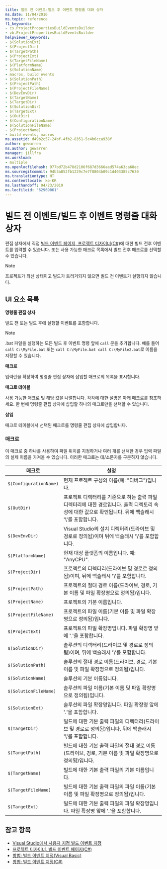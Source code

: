 ```yaml
---
title: 빌드 전 이벤트-빌드 후 이벤트 명령줄 대화 상자
ms.date: 11/04/2016
ms.topic: reference
f1_keywords:
- cs.ProjectPropertiesBuildEventsBuilder
- vb.ProjectPropertiesBuildEventsBuilder
helpviewer_keywords:
- $(SolutionExt)
- $(ProjectDir)
- $(TargetPath)
- $(ProjectExt)
- $(TargetFileName)
- $(PlatformName)
- $(SolutionName)
- macros, build events
- $(SolutionPath)
- $(ProjectPath)
- $(ProjectFileName)
- $(DevEnvDir)
- $(TargetName)
- $(TargetDir)
- $(SolutionDir)
- $(TargetExt)
- $(OutDir)
- $(ConfigurationName)
- $(SolutionFileName)
- $(ProjectName)
- build events, macros
ms.assetid: d49b2c57-24bf-4fb2-8351-5c4b6cca938f
author: gewarren
ms.author: gewarren
manager: jillfra
ms.workload:
- multiple
ms.openlocfilehash: 977bd72b478d2106f687d3666aad574a63ca68ec
ms.sourcegitcommit: 94b3a052fb1229c7e7f8804b09c1d403385c7630
ms.translationtype: HT
ms.contentlocale: ko-KR
ms.lasthandoff: 04/23/2019
ms.locfileid: "62969061"
---
```

# <a name="pre-build-eventpost-build-event-command-line-dialog-box"></a>빌드 전 이벤트/빌드 후 이벤트 명령줄 대화 상자
편집 상자에서 직접 [빌드 이벤트 페이지, 프로젝트 디자이너(C#)](../../ide/reference/build-events-page-project-designer-csharp.md)에 대한 빌드 전후 이벤트를 입력할 수 있습니다. 또는 사용 가능한 매크로 목록에서 빌드 전후 매크로를 선택할 수 있습니다.

> [!NOTE]
> 프로젝트가 최신 상태이고 빌드가 트리거되지 않으면 빌드 전 이벤트가 실행되지 않습니다.

## <a name="ui-element-list"></a>UI 요소 목록
 **명령줄 편집 상자**

 빌드 전 또는 빌드 후에 실행할 이벤트를 포함합니다.

> [!NOTE]
> .bat 파일을 실행하는 모든 빌드 후 이벤트 명령 앞에 `call` 문을 추가합니다. 예를 들어 `call C:\MyFile.bat` 또는 `call C:\MyFile.bat call C:\MyFile2.bat`로 이름을 지정할 수 있습니다.

 **매크로**

 입력란을 확장하여 명령줄 편집 상자에 삽입할 매크로의 목록을 표시합니다.

 **매크로 테이블**

 사용 가능한 매크로 및 해당 값을 나열합니다. 각각에 대한 설명은 아래 매크로를 참조하세요. 한 번에 명령줄 편집 상자에 삽입할 하나의 매크로만을 선택할 수 있습니다.

 **삽입**

 매크로 테이블에서 선택된 매크로를 명령줄 편집 상자에 삽입합니다.

### <a name="macros"></a>매크로
 이 매크로 중 하나를 사용하여 파일 위치를 지정하거나 여러 개를 선택한 경우 입력 파일의 실제 이름을 가져올 수 있습니다. 이러한 매크로는 대/소문자를 구분하지 않습니다.

|매크로|설명|
|-----------|-----------------|
|`$(ConfigurationName)`|현재 프로젝트 구성의 이름(예: "디버그")입니다.|
|`$(OutDir)`|프로젝트 디렉터리를 기준으로 하는 출력 파일 디렉터리에 대한 경로입니다. 출력 디렉토리 속성에 대한 값으로 확인됩니다. 뒤에 백슬래시 '\\'를 포함합니다.|
|`$(DevEnvDir)`|Visual Studio의 설치 디렉터리(드라이브 및 경로로 정의됨)이며 뒤에 백슬래시 '\\'를 포함합니다.|
|`$(PlatformName)`|현재 대상 플랫폼의 이름입니다. 예: "AnyCPU".|
|`$(ProjectDir)`|프로젝트의 디렉터리(드라이브 및 경로로 정의됨)이며, 뒤에 백슬래시 '\\'를 포함합니다.|
|`$(ProjectPath)`|프로젝트의 절대 경로 이름(드라이브, 경로, 기본 이름 및 파일 확장명으로 정의됨)입니다.|
|`$(ProjectName)`|프로젝트의 기본 이름입니다.|
|`$(ProjectFileName)`|프로젝트의 파일 이름(기본 이름 및 파일 확장명으로 정의됨)입니다.|
|`$(ProjectExt)`|프로젝트의 파일 확장명입니다. 파일 확장명 앞에 '.'을 포함합니다.|
|`$(SolutionDir)`|솔루션의 디렉터리(드라이브 및 경로로 정의됨)이며, 뒤에 백슬래시 '\\'를 포함합니다.|
|`$(SolutionPath)`|솔루션의 절대 경로 이름(드라이브, 경로, 기본 이름 및 파일 확장명으로 정의됨)입니다.|
|`$(SolutionName)`|솔루션의 기본 이름입니다.|
|`$(SolutionFileName)`|솔루션의 파일 이름(기본 이름 및 파일 확장명으로 정의됨)입니다.|
|`$(SolutionExt)`|솔루션의 파일 확장명입니다. 파일 확장명 앞에 '.'을 포함합니다.|
|`$(TargetDir)`|빌드에 대한 기본 출력 파일의 디렉터리(드라이브 및 경로로 정의됨)입니다. 뒤에 백슬래시 '\\'를 포함합니다.|
|`$(TargetPath)`|빌드에 대한 기본 출력 파일의 절대 경로 이름(드라이브, 경로, 기본 이름 및 파일 확장명으로 정의됨)입니다.|
|`$(TargetName)`|빌드에 대한 기본 출력 파일의 기본 이름입니다.|
|`$(TargetFileName)`|빌드에 대한 기본 출력 파일의 파일 이름(기본 이름 및 파일 확장명으로 정의됨)입니다.|
|`$(TargetExt)`|빌드에 대한 기본 출력 파일의 파일 확장명입니다. 파일 확장명 앞에 '.'을 포함합니다.|

## <a name="see-also"></a>참고 항목

- [Visual Studio에서 사용자 지정 빌드 이벤트 지정](../../ide/specifying-custom-build-events-in-visual-studio.md)
- [프로젝트 디자이너, 빌드 이벤트 페이지(C#)](../../ide/reference/build-events-page-project-designer-csharp.md)
- [방법: 빌드 이벤트 지정(Visual Basic)](../../ide/how-to-specify-build-events-visual-basic.md)
- [방법: 빌드 이벤트 지정(C#)](../../ide/how-to-specify-build-events-csharp.md)
